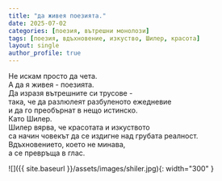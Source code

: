 ```yaml
---
title: "да живея поезията."
date: 2025-07-02
categories: [поезия, вътрешни монолози]
tags: [поезия, вдъхновение, изкуство, Шилер, красота]
layout: single
author_profile: true
---
```


Не искам просто да чета. <br/>
А да я живея - поезията.<br/>
Да изразя вътрешните си трусове -<br/>
така, че да разлюлеят разбуленото ежедневие<br/>
и да го преобърнат в нещо истинско.<br/>
Като Шилер.<br/>
Шилер вярва, че красотата и изкуството<br/>
са начин човекът да се издигне над грубата реалност.<br/>
Вдъхновението, което не минава, <br/>
а се превръща в глас.<br/>

![]({{ site.baseurl }}/assets/images/shiler.jpg){: width="300" }
